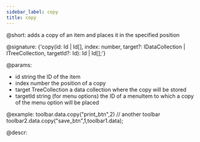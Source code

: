 ```yaml
---
sidebar_label: copy
title: copy
---          
```


@short: adds a copy of an item and places it in the specified position

@signature: {'copy(id: Id | Id[], index: number, target?: IDataCollection | ITreeCollection, targetId?: Id): Id | Id[];'}

@params:
- id 			string				the ID of the item
- index 		number		  		the position of a copy
- target		TreeCollection	   	a data collection where the copy will be stored
- targetId		string				 (for menu options) the ID of a menuItem to which a copy of the menu option will be placed

@example:
toolbar.data.copy("print_btn",2)
// another toolbar
toolbar2.data.copy("save_btn",1,toolbar1.data);


@descr:
